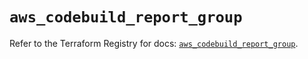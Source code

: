 # `aws_codebuild_report_group`

Refer to the Terraform Registry for docs: [`aws_codebuild_report_group`](https://registry.terraform.io/providers/hashicorp/aws/6.18.0/docs/resources/codebuild_report_group).
